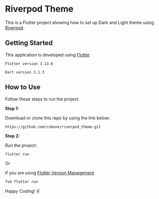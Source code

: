 # Riverpod Theme

This is a Flutter project showing how to set up Dark and Light theme using [Riverpod](https://riverpod.dev/).

## Getting Started

This application is developed using [Flutter](https://flutter.dev/)

`Flutter version 3.13.6`

`Dart version 3.1.3`

## How to Use 

Follow these steps to run the project.

**Step 1:**

Download or clone this repo by using the link below:

```
https://github.com/rubone/riverpod_theme.git
```

**Step 2:**

Run the project:

```
flutter run  
```
Or 

If you are using [Flutter Version Management](https://fvm.app/)
```
fvm flutter run  
```


Happy Coding! :v: